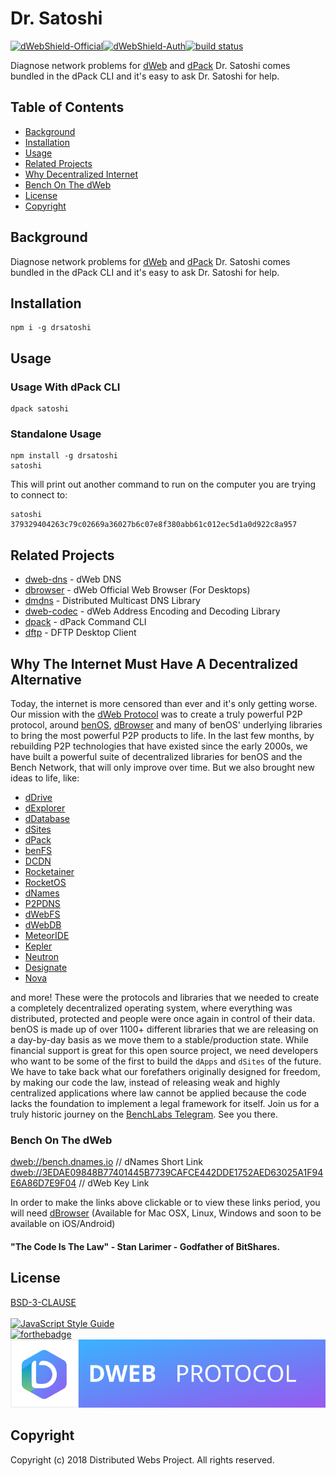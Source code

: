 # Dr. Satoshi

[![dWebShield-Official](https://img.shields.io/badge/DWEB-Official-brightgreen.svg)](https://github.com/distributedweb/dweb)[![dWebShield-Auth](https://img.shields.io/badge/DWEB-Network-brightgreen.svg)](https://github.com/distributedweb/dweb)[![build status](http://img.shields.io/travis/distributedweb/drsatoshi.svg?style=flat)](http://travis-ci.org/distributedweb/drsatoshi)
<br>

Diagnose network problems for [dWeb](https://dwebs.io) and [dPack](https://dpack.io) Dr. Satoshi comes bundled in the dPack CLI and it's easy to ask Dr. Satoshi for help.

## Table of Contents

- [Background](#background)
- [Installation](#installation)
- [Usage](#usage)
- [Related Projects](#related-projects)
- [Why Decentralized Internet](#why-the-internet-must-have-a-decentralized-alternative)
- [Bench On The dWeb](#bench-on-the-dweb)
- [License](#license)
- [Copyright](#license)

## Background
Diagnose network problems for [dWeb](https://dwebs.io) and [dPack](https://dpack.io) Dr. Satoshi comes bundled in the dPack CLI and it's easy to ask Dr. Satoshi for help.

## Installation

```
npm i -g drsatoshi
```

## Usage

### Usage With dPack CLI
```
dpack satoshi
```

### Standalone Usage
```
npm install -g drsatoshi
satoshi
```

This will print out another command to run on the computer you are trying to connect to:

```
satoshi 379329404263c79c02669a36027b6c07e8f380abb61c012ec5d1a0d922c8a957
```

## Related Projects
- [dweb-dns](https://github.com/distributedweb/dweb-dns) - dWeb DNS
- [dbrowser](https://github.com/distributedweb/dbrowser) - dWeb Official Web Browser (For Desktops)
- [dmdns](https://github.com/distributedweb/dmdns) - Distributed Multicast DNS Library
- [dweb-codec](https://github.com/distributedweb/dweb-codec) - dWeb Address Encoding and Decoding Library
- [dpack](https://github.com/dpacks/dpack) - dPack Command CLI
- [dftp](https://github.com/distributedweb/dftp) - DFTP Desktop Client


## Why The Internet Must Have A Decentralized Alternative
Today, the internet is more censored than ever and it's only getting worse. Our mission with the [dWeb Protocol](https://github.com/distributedweb/dweb) was to create a truly powerful P2P protocol, around [benOS](https://github.com/benchOS/benos), [dBrowser](https://github.com/benchOS/dbrowser) and many of benOS' underlying libraries to bring the most powerful P2P products to life. In the last few months, by rebuilding P2P technologies that have existed since the early 2000s, we have built a powerful suite of decentralized libraries for benOS and the Bench Network, that will only improve over time. But we also brought new ideas to life, like:

- [dDrive](https://github.com/distributedweb/ddrive)
- [dExplorer](https://github.com/distributedweb/dexplorer)
- [dDatabase](https://github.com/distributedweb/ddatabase)
- [dSites](https://github.com/distributedweb/dsites)
- [dPack](https://github.com/distributedweb/dpack)
- [benFS](https://github.com/benchOS/benfs)
- [DCDN](https://github.com/distributedweb/dcdn)
- [Rocketainer](https://github.com/distributedweb/rocketainer)
- [RocketOS](https://github.com/distributedweb/rocketos)
- [dNames](https://github.com/distributedweb/dnames)
- [P2PDNS](https://github.com/distributedweb/p2pdns)
- [dWebFS](https://github.com/distributedweb/dwebfs)
- [dWebDB](https://github.com/distributedweb/dwebdb)
- [MeteorIDE](https://github.com/distributedweb/meteorIDE)
- [Kepler](https://github.com/benchlab/kepler)
- [Neutron](https://github.com/benchlab/neutron)
- [Designate](https://github.com/benchlab/designate)
- [Nova](https://github.com/benchlab/nova)

and more! These were the protocols and libraries that we needed to create a completely decentralized operating system, where everything was distributed, protected and people were once again in control of their data. benOS is made up of over 1100+ different libraries that we are releasing on a day-by-day basis as we move them to a stable/production state. While financial support is great for this open source project, we need developers who want to be some of the first to build the `dApps` and `dSites` of the future. We have to take back what our forefathers originally designed for freedom, by making our code the law, instead of releasing weak and highly centralized applications where law cannot be applied because the code lacks the foundation to implement a legal framework for itself. Join us for a truly historic journey on the [BenchLabs Telegram](https://t.me/benchlabs). See you there.

### Bench On The dWeb
[dweb://bench.dnames.io](dweb://bench.dnames.io) // dNames Short Link
[dweb://3EDAE09848B77401445B7739CAFCE442DDE1752AED63025A1F94E6A86D7E9F04](dweb://3EDAE09848B77401445B7739CAFCE442DDE1752AED63025A1F94E6A86D7E9F04) // dWeb Key Link

In order to make the links above clickable or to view these links period, you will need [dBrowser](https://github.com/benchOS/dbrowser) (Available for Mac OSX, Linux, Windows and soon to be available on iOS/Android)

#### "The Code Is The Law" - Stan Larimer - Godfather of BitShares.

## License
[BSD-3-CLAUSE](LICENSE)
<br><br>
[![JavaScript Style Guide](https://cdn.rawgit.com/standard/standard/master/badge.svg)](https://github.com/standard/standard)
<br>
[![forthebadge](https://forthebadge.com/images/badges/made-with-javascript.svg)](https://js.distributedwebs.org)
<br>
[![dWebShield](https://github.com/benchlab/dweb-shields/blob/master/shields/dweb-protocol-shield.svg)](https://github.com/distributedweb/dweb)

## Copyright
Copyright (c) 2018 Distributed Webs Project. All rights reserved.

